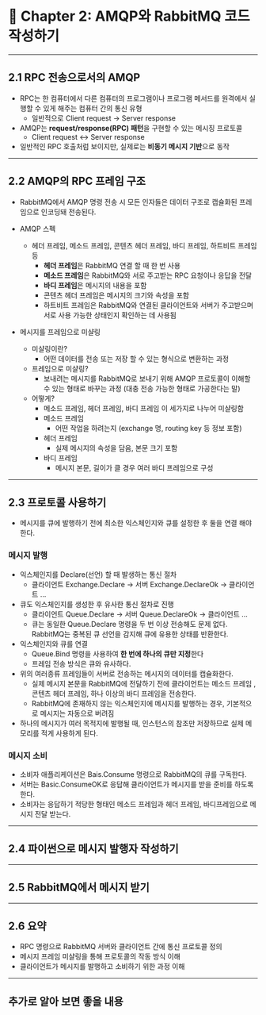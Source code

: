 # 📘 Chapter 2: AMQP와 RabbitMQ 코드 작성하기

---

## 2.1 RPC 전송으로서의 AMQP

- RPC는 한 컴퓨터에서 다른 컴퓨터의 프로그램이나 프로그램 메서드를 원격에서 실행할 수 있게 해주는 컴퓨터 간의 통신 유형
  - 일반적으로 Client request -> Server response
- AMQP는 **request/response(RPC) 패턴**을 구현할 수 있는 메시징 프로토콜
  - Client request <-> Server response  
- 일반적인 RPC 호출처럼 보이지만, 실제로는 **비동기 메시지 기반**으로 동작  

---

## 2.2 AMQP의 RPC 프레임 구조

- RabbitMQ에서 AMQP 명령 전송 시 모든 인자들은 데이터 구조로 캡슐화된 프레임으로 인코딩돼 전송된다.
- AMQP 스펙
  - 헤더 프레임, 메소드 프레임, 콘텐츠 헤더 프레임, 바디 프레임, 하트비트 프레임 등
    - **헤더 프레임**은 RabbitMQ 연결 할 때 한 번 사용
    - **메소드 프레임**은 RabbitMQ와 서로 주고받는 RPC 요청이나 응답을 전달
    - **바디 프레임**은 메시지의 내용을 포함
    - 콘텐츠 헤더 프레임은 메시지의 크기와 속성을 포함
    - 하트비트 프레임은 RabbitMQ와 연결된 클라이언트와 서버가 주고받으며 서로 사용 가능한 상태인지 확인하는 데 사용됨

- 메시지를 프레임으로 미샬링
  - 미샬링이란?
    - 어떤 데이터를 전송 또는 저장 할 수 있는 형식으로 변환하는 과정
  - 프레임으로 미샬링?
    - 보내려는 메시지를 RabbitMQ로 보내기 위해 AMQP 프로토콜이 이해할 수 있는 형태로 바꾸는 과정 (대충 전송 가능한 형태로 가공한다는 말)  
  - 어떻게?
    - 메소드 프레임, 헤더 프레임, 바디 프레임 이 세가지로 나누어 미샬링함
    - 메소드 프레임
      - 어떤 작업을 하려는지 (exchange 명, routing key 등 정보 포함)
    - 헤더 프레임
      - 실제 메시지의 속성을 담음, 본문 크기 포함
    - 바디 프레임
      - 메시지 본문, 길이가 클 경우 여러 바디 프레임으로 구성      
---

## 2.3 프로토콜 사용하기

- 메시지를 큐에 발행하기 전에 최소한 익스체인지와 큐를 설정한 후 둘을 연결 해야한다.

### 메시지 발행
- 익스체인지를 Declare(선언) 할 때 발생하는 통신 절차
  - 클라이언트 Exchange.Declare -> 서버 Exchange.DeclareOk -> 클라이언트 ...
- 큐도 익스체인지를 생성한 후 유사한 통신 절차로 진행
  - 클라이언트 Queue.Declare -> 서버 Queue.DeclareOk -> 클라이언트 ...
  - 큐는 동일한 Queue.Declare 명령을 두 번 이상 전송해도 문제 없다. RabbitMQ는 중복된 큐 선언을 감지해 큐에 유용한 상태를 반환한다.
- 익스체인지와 큐를 연결
  - Queue.Bind 명령을 사용하여 **한 번에 하나의 큐만 지정**한다
  - 프레임 전송 방식은 큐와 유사하다.
- 위의 여러종류 프레임들이 서버로 전송하는 메시지의 데이터를 캡슐화한다.
  - 실제 메시지 본문을 RabbitMQ에 전달하기 전에 클라이언트는 메소드 프레임 ,콘텐츠 헤더 프레임, 하나 이상의 바디 프레임을 전송한다.
  - RabbitMQ에 존재하지 않는 익스체인지에 메시지를 발행하는 경우, 기본적으로 메시지는 자동으로 버려짐
- 하나의 메시지가 여러 목적지에 발행될 때, 인스턴스의 참조만 저장하므로 실제 메모리를 적게 사용하게 된다.
### 메시지 소비
- 소비자 애플리케이션은 Bais.Consume 명령으로 RabbitMQ의 큐를 구독한다.
- 서버는 Basic.ConsumeOK로 응답해 클라이언트가 메시지를 받을 준비를 하도록 한다.
- 소비자는 응답하기 적당한 형태인 메소드 프레임과 헤더 프레임, 바디프레임으로 메시지 전달 받는다.
---

## 2.4 파이썬으로 메시지 발행자 작성하기

---

## 2.5 RabbitMQ에서 메시지 받기
 
---

## 2.6 요약

- RPC 명령으로 RabbitMQ 서버와 클라이언트 간에 통신 프로토콜 정의
- 메시지 프레임 미샬링을 통해 프로토콜의 작동 방식 이해
- 클라이언트가 메시지를 발행하고 소비하기 위한 과정 이해

---

## 추가로 알아 보면 좋을 내용

